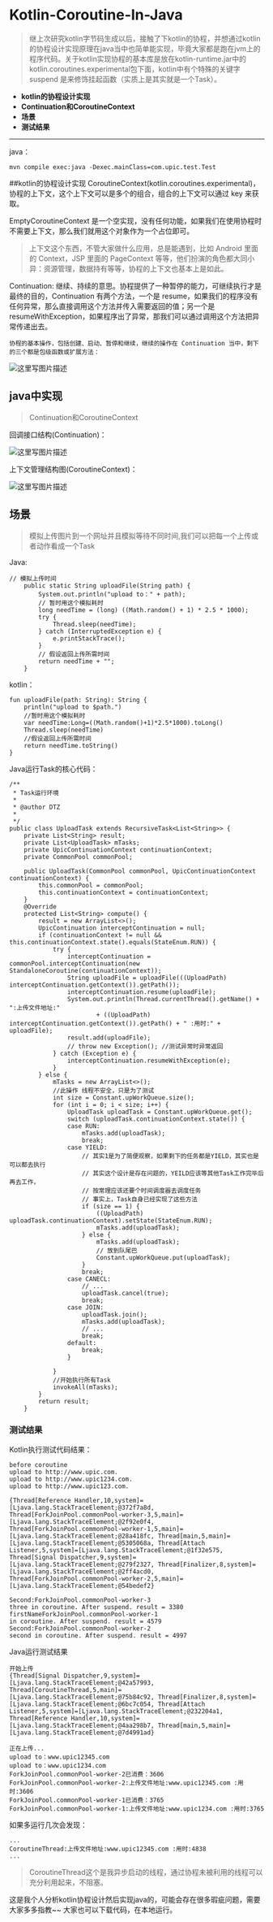 # Kotlin-Coroutine-In-Java

>继上次研究kotlin字节码生成以后，接触了下kotlin的协程，并想通过kotlin的协程设计实现原理在java当中也简单能实现，毕竟大家都是跑在jvm上的程序代码。关于kotlin实现协程的基本库是放在kotlin-runtime.jar中的kotlin.coroutines.experimental包下面，kotlin中有个特殊的关键字suspend 是来修饰挂起函数（实质上是其实就是一个Task）。
    
- **kotlin的协程设计实现**
- **Continuation和CoroutineContext**
- **场景**
- **测试结果**


-------------------
java：

```
mvn compile exec:java -Dexec.mainClass=com.upic.test.Test
```

##kotlin的协程设计实现
    CoroutineContext(kotlin.coroutines.experimental)，协程的上下文，这个上下文可以是多个的组合，组合的上下文可以通过 key 来获取。

EmptyCoroutineContext 是一个空实现，没有任何功能，如果我们在使用协程时不需要上下文，那么我们就用这个对象作为一个占位即可。

>上下文这个东西，不管大家做什么应用，总是能遇到，比如 Android 里面的 Context，JSP 里面的 PageContext 等等，他们扮演的角色都大同小异：资源管理，数据持有等等，协程的上下文也基本上是如此。


Continuation:
 继续、持续的意思。协程提供了一种暂停的能力，可继续执行才是最终的目的，Continuation 有两个方法，一个是 resume，如果我们的程序没有任何异常，那么直接调用这个方法并传入需要返回的值；另一个是 resumeWithException，如果程序出了异常，那我们可以通过调用这个方法把异常传递出去。
 
    协程的基本操作，包括创建、启动、暂停和继续，继续的操作在 Continuation 当中，剩下的三个都是包级函数或扩展方法：

![这里写图片描述](http://img.blog.csdn.net/20170606135003458?watermark/2/text/aHR0cDovL2Jsb2cuY3Nkbi5uZXQvcXFfMzg3MjQyOTU=/font/5a6L5L2T/fontsize/400/fill/I0JBQkFCMA==/dissolve/70/gravity/SouthEast)
## java中实现
>Continuation和CoroutineContext

回调接口结构(Continuation)：

![这里写图片描述](http://img.blog.csdn.net/20170606131854114?watermark/2/text/aHR0cDovL2Jsb2cuY3Nkbi5uZXQvcXFfMzg3MjQyOTU=/font/5a6L5L2T/fontsize/400/fill/I0JBQkFCMA==/dissolve/70/gravity/SouthEast)


上下文管理结构图(CoroutineContext)：

![这里写图片描述](http://img.blog.csdn.net/20170606131950786?watermark/2/text/aHR0cDovL2Jsb2cuY3Nkbi5uZXQvcXFfMzg3MjQyOTU=/font/5a6L5L2T/fontsize/400/fill/I0JBQkFCMA==/dissolve/70/gravity/SouthEast)
 
## 场景

> 模拟上传图片到一个网址并且模拟等待不同时间,我们可以把每一个上传或者动作看成一个Task

Java:

```
// 模拟上传时间
	public static String uploadFile(String path) {
		System.out.println("upload to：" + path);
		// 暂时用这个模拟耗时
		long needTime = (long) ((Math.random() + 1) * 2.5 * 1000);
		try {
			Thread.sleep(needTime);
		} catch (InterruptedException e) {
			e.printStackTrace();
		}
		// 假设返回上传所需时间
		return needTime + "";
	}

```

kotlin：

```
fun uploadFile(path: String): String {
	println("upload to $path.")
	//暂时用这个模拟耗时
	var needTime:Long=((Math.random()+1)*2.5*1000).toLong()
	Thread.sleep(needTime)
	//假设返回上传所需时间
	return needTime.toString()
}

```

Java运行Task的核心代码：

```
/**
 * Task运行环境
 * 
 * @author DTZ
 *
 */
public class UploadTask extends RecursiveTask<List<String>> {
	private List<String> result;
	private List<UploadTask> mTasks;
	private UpicContinuationContext continuationContext;
	private CommonPool commonPool;

	public UploadTask(CommonPool commonPool, UpicContinuationContext continuationContext) {
		this.commonPool = commonPool;
		this.continuationContext = continuationContext;
	}
	@Override
	protected List<String> compute() {
		result = new ArrayList<>();
		UpicContinuation interceptContinuation = null;
		if (continuationContext != null && this.continuationContext.state().equals(StateEnum.RUN)) {
			try {
				interceptContinuation = commonPool.interceptContinuation(new StandaloneCoroutine(continuationContext));
				String uploadFile = uploadFile(((UploadPath) interceptContinuation.getContext()).getPath());
				interceptContinuation.resume(uploadFile);
				System.out.println(Thread.currentThread().getName() + ":上传文件地址:"
						+ ((UploadPath) interceptContinuation.getContext()).getPath() + " :用时:" + uploadFile);
				result.add(uploadFile);
				// throw new Exception(); //测试异常时异常返回
			} catch (Exception e) {
				interceptContinuation.resumeWithException(e);
			}
		} else {
			mTasks = new ArrayList<>();
			//此操作 线程不安全，只是为了测试
			int size = Constant.upWorkQueue.size();
			for (int i = 0; i < size; i++) {
				UploadTask uploadTask = Constant.upWorkQueue.get();
				switch (uploadTask.continuationContext.state()) {
				case RUN:
					mTasks.add(uploadTask);
					break;
				case YIELD:
					// 其实1是为了简便观察，如果剩下的任务都是YIELD，其实也是可以都去执行
					// 其实这个设计是存在问题的，YEILD应该等其他Task工作完毕后再去工作，
					// 按常理应该还要个时间调度器去调度任务
					// 事实上，Task自身已经实现了这些方法
					if (size == 1) {
						((UploadPath) uploadTask.continuationContext).setState(StateEnum.RUN);
						mTasks.add(uploadTask);
					} else {
						mTasks.add(uploadTask);
						// 放到队尾巴
						Constant.upWorkQueue.put(uploadTask);
					}
					break;
				case CANECL:
					// ...
					uploadTask.cancel(true);
					break;
				case JOIN:
					uploadTask.join();
					mTasks.add(uploadTask);
					// ...
					break;
				default:
					break;
				}

			}
			//开始执行所有Task
			invokeAll(mTasks);
		}
		return result;
	}
```


### 测试结果

Kotlin执行测试代码结果：

```
before coroutine
upload to http://www.upic.com.
upload to http://www.upic1234.com.
upload to http://www.upic123.com.

{Thread[Reference Handler,10,system]=[Ljava.lang.StackTraceElement;@372f7a8d, Thread[ForkJoinPool.commonPool-worker-3,5,main]=[Ljava.lang.StackTraceElement;@2f92e0f4, Thread[ForkJoinPool.commonPool-worker-1,5,main]=[Ljava.lang.StackTraceElement;@28a418fc, Thread[main,5,main]=[Ljava.lang.StackTraceElement;@5305068a, Thread[Attach Listener,5,system]=[Ljava.lang.StackTraceElement;@1f32e575, Thread[Signal Dispatcher,9,system]=[Ljava.lang.StackTraceElement;@279f2327, Thread[Finalizer,8,system]=[Ljava.lang.StackTraceElement;@2ff4acd0, Thread[ForkJoinPool.commonPool-worker-2,5,main]=[Ljava.lang.StackTraceElement;@54bedef2}

Second:ForkJoinPool.commonPool-worker-3
three in coroutine. After suspend. result = 3380
firstNameForkJoinPool.commonPool-worker-1
in coroutine. After suspend. result = 4579
Second:ForkJoinPool.commonPool-worker-2
second in coroutine. After suspend. result = 4997

```
Java运行测试结果

```
开始上传
{Thread[Signal Dispatcher,9,system]=[Ljava.lang.StackTraceElement;@42a57993, Thread[CoroutineThread,5,main]=[Ljava.lang.StackTraceElement;@75b84c92, Thread[Finalizer,8,system]=[Ljava.lang.StackTraceElement;@6bc7c054, Thread[Attach Listener,5,system]=[Ljava.lang.StackTraceElement;@232204a1, Thread[Reference Handler,10,system]=[Ljava.lang.StackTraceElement;@4aa298b7, Thread[main,5,main]=[Ljava.lang.StackTraceElement;@7d4991ad}

正在上传...
upload to：www.upic12345.com
upload to：www.upic1234.com
ForkJoinPool.commonPool-worker-2已消费：3606
ForkJoinPool.commonPool-worker-2:上传文件地址:www.upic12345.com :用时:3606
ForkJoinPool.commonPool-worker-1已消费：3765
ForkJoinPool.commonPool-worker-1:上传文件地址:www.upic1234.com :用时:3765

```
如果多运行几次会发现：

```
...
CoroutineThread:上传文件地址:www.upic12345.com :用时:4838
...
```
>CoroutineThread这个是我异步启动的线程，通过协程未被利用的线程可以充分利用起来，不阻塞。


这是我个人分析kotlin协程设计然后实现java的，可能会存在很多瑕疵问题，需要大家多多指教~~
大家也可以下载代码，在本地运行。
